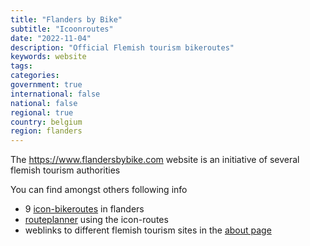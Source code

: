 ```yaml
---
title: "Flanders by Bike"
subtitle: "Icoonroutes"
date: "2022-11-04"
description: "Official Flemish tourism bikeroutes"
keywords: website
tags:
categories: 
government: true
international: false
national: false
regional: true
country: belgium
region: flanders
---
```

The https://www.flandersbybike.com website is an initiative of several flemish tourism authorities

You can find amongst others following info
- 9 [icon-bikeroutes](https://www.flandersbybike.com/#routes) in flanders
- [routeplanner](https://beta.nodemapp.com/nl/cycling/iconroutes) using the icon-routes
- weblinks to different flemish tourism sites in the [about page](https://www.flandersbybike.com/about-us)
